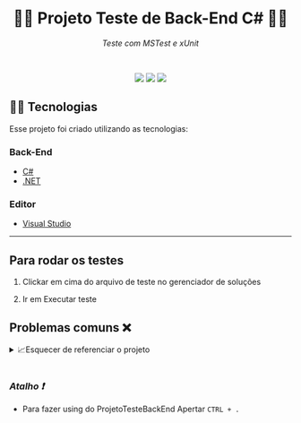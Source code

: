 <h1 align="center">👨‍💻 Projeto Teste de Back-End C#	👨‍💻
</h1>
<p align="center"><i> Teste com MSTest e xUnit</i></p> 
<br>


<p align="center">
    <img src="https://img.shields.io/badge/C%23-239120?style=for-the-badge&logo=c-sharp&logoColor=white"/>

  
  <img src="https://img.shields.io/badge/Visual_Studio-5C2D91?style=for-the-badge&logo=visual%20studio&logoColor=white"/>

  <img src="https://img.shields.io/badge/Git-E34F26?style=for-the-badge&logo=git&logoColor=white"/>

</p>

## 👨‍💻️ Tecnologias 

Esse projeto foi criado utilizando as tecnologias:
### Back-End

- [C#](https://docs.microsoft.com/pt-br/dotnet/csharp/)
- [.NET](https://dotnet.microsoft.com/download)

### Editor
- [Visual Studio](https://visualstudio.microsoft.com/pt-br/)

<hr>

## Para rodar os  testes


1. Clickar em cima do arquivo de teste no gerenciador de soluções

2. Ir em Executar teste

## Problemas comuns :x:


<details>
  <summary>📈Esquecer de referenciar o projeto</summary>
  
 <br>
  
- Clickar na pasta do Projeto 
- Ir em Adicionar
- Clickar em Referencia de Projeto
- Selecionar o Projeto que vai ser referenciado para o Teste

</details>

<br>

<h3 align="left"><i>Atalho ❗</em></i></h3>

- Para fazer using do ProjetoTesteBackEnd Apertar `CTRL + .`
